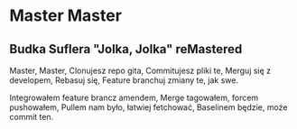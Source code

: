 # Master Master

## Budka Suflera "Jolka, Jolka" reMastered

Master, Master,
Clonujesz repo gita,
Commitujesz pliki te,
Merguj się z developem,
Rebasuj się,
Feature branchuj zmiany te, jak swe.

Integrowałem feature brancz amendem,
Merge tagowałem, forcem pushowałem,
Pullem nam było, łatwiej fetchować,
Baselinem będzie, może commit ten.
